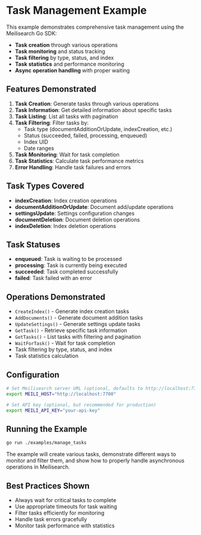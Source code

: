 # Task Management Example

This example demonstrates comprehensive task management using the Meilisearch Go SDK:

- **Task creation** through various operations
- **Task monitoring** and status tracking
- **Task filtering** by type, status, and index
- **Task statistics** and performance monitoring
- **Async operation handling** with proper waiting

## Features Demonstrated

1. **Task Creation**: Generate tasks through various operations
2. **Task Information**: Get detailed information about specific tasks
3. **Task Listing**: List all tasks with pagination
4. **Task Filtering**: Filter tasks by:
   - Task type (documentAdditionOrUpdate, indexCreation, etc.)
   - Status (succeeded, failed, processing, enqueued)
   - Index UID
   - Date ranges
5. **Task Monitoring**: Wait for task completion
6. **Task Statistics**: Calculate task performance metrics
7. **Error Handling**: Handle task failures and errors

## Task Types Covered

- **indexCreation**: Index creation operations
- **documentAdditionOrUpdate**: Document add/update operations
- **settingsUpdate**: Settings configuration changes
- **documentDeletion**: Document deletion operations
- **indexDeletion**: Index deletion operations

## Task Statuses

- **enqueued**: Task is waiting to be processed
- **processing**: Task is currently being executed
- **succeeded**: Task completed successfully
- **failed**: Task failed with an error

## Operations Demonstrated

- `CreateIndex()` - Generate index creation tasks
- `AddDocuments()` - Generate document addition tasks
- `UpdateSettings()` - Generate settings update tasks
- `GetTask()` - Retrieve specific task information
- `GetTasks()` - List tasks with filtering and pagination
- `WaitForTask()` - Wait for task completion
- Task filtering by type, status, and index
- Task statistics calculation

## Configuration

```bash
# Set Meilisearch server URL (optional, defaults to http://localhost:7700)
export MEILI_HOST="http://localhost:7700"

# Set API key (optional, but recommended for production)
export MEILI_API_KEY="your-api-key"
```

## Running the Example

```bash
go run ./examples/manage_tasks
```

The example will create various tasks, demonstrate different ways to monitor and filter them, and show how to properly handle asynchronous operations in Meilisearch.

## Best Practices Shown

- Always wait for critical tasks to complete
- Use appropriate timeouts for task waiting
- Filter tasks efficiently for monitoring
- Handle task errors gracefully
- Monitor task performance with statistics
